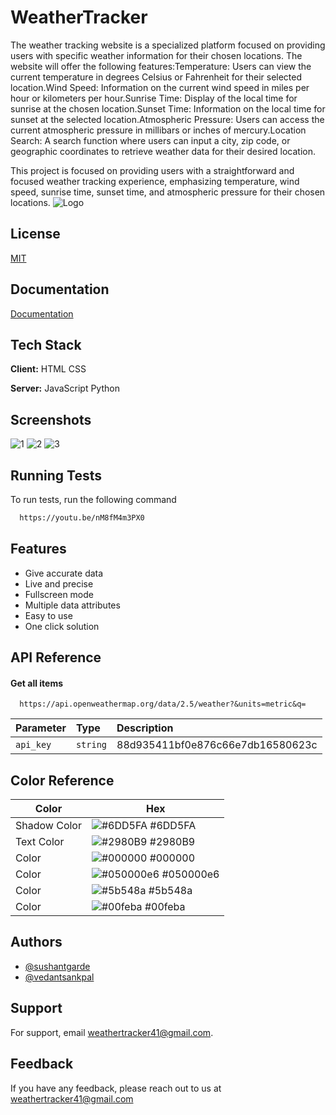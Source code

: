 
# WeatherTracker



The weather tracking website is a specialized platform focused on providing users with specific weather information for their chosen locations. The website will offer the following features:Temperature: Users can view the current temperature in degrees Celsius or Fahrenheit for their selected location.Wind Speed: Information on the current wind speed in miles per hour or kilometers per hour.Sunrise Time: Display of the local time for sunrise at the chosen location.Sunset Time: Information on the local time for sunset at the selected location.Atmospheric Pressure: Users can access the current atmospheric pressure in millibars or inches of mercury.Location Search: A search function where users can input a city, zip code, or geographic coordinates to retrieve weather data for their desired location.

This project is focused on providing users with a straightforward and focused weather tracking experience, emphasizing temperature, wind speed, sunrise time, sunset time, and atmospheric pressure for their chosen locations.
![Logo](https://github.com/Vedant2004X/WeatherTracker/assets/142646048/e07a4923-c7e0-46ad-ab0a-9f5ea827e190.png)


## License

[MIT](https://choosealicense.com/licenses/mit/)


## Documentation

[Documentation](https://linktodocumentation)


## Tech Stack

**Client:** HTML CSS 

**Server:** JavaScript Python


## Screenshots


![1](https://github.com/Vedant2004X/WeatherTracker/assets/142646048/3618f505-e68b-45fb-a818-650fc86011ef.png)
![2](https://github.com/Vedant2004X/WeatherTracker/assets/142646048/b04f28da-3195-4633-9983-753a2fb53d09.png)
![3](https://github.com/Vedant2004X/WeatherTracker/assets/142646048/12450415-b93d-44fd-8e46-b40f4cad11bd.png)

## Running Tests

To run tests, run the following command

```bash
  https://youtu.be/nM8fM4m3PX0
```


## Features

- Give accurate data 
- Live and precise
- Fullscreen mode
- Multiple data attributes
- Easy to use
- One click solution


## API Reference

#### Get all items

```http
  https://api.openweathermap.org/data/2.5/weather?&units=metric&q=
```

| Parameter | Type     | Description                |
| :-------- | :------- | :------------------------- |
| `api_key` | `string` | 88d935411bf0e876c66e7db16580623c |



## Color Reference

| Color             | Hex                                                                |
| ----------------- | ------------------------------------------------------------------ |
| Shadow Color | ![#6DD5FA](https://via.placeholder.com/10/6DD5FA?text=+) #6DD5FA |
|Text Color | ![#2980B9](https://via.placeholder.com/10/2980B9?text=+) #2980B9 |
| Color | ![#000000](https://via.placeholder.com/10/000000?text=+) #000000 |
|  Color | ![#050000e6](https://via.placeholder.com/10/050000e6?text=+) #050000e6 |
| Color | ![#5b548a](https://via.placeholder.com/10/5b548a?text=+) #5b548a |
|  Color | ![#00feba](https://via.placeholder.com/10/00feba?text=+) #00feba |


## Authors

- [@sushantgarde](https://www.github.com/sushantgarde)
- [@vedantsankpal](https://www.github.com/Vedant2004X)



## Support

For support, email weathertracker41@gmail.com.


## Feedback

If you have any feedback, please reach out to us at weathertracker41@gmail.com

